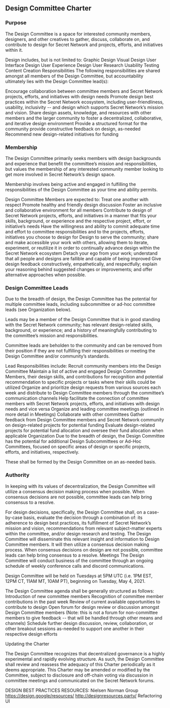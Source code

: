 
## Design Committee Charter

### Purpose
The Design Committee is a space for interested community members, designers, and other creatives to gather, discuss, collaborate on, and contribute to design for Secret Network and projects, efforts, and initiatives within it.

Design includes, but is not limited to:
Graphic Design
Visual Design
User Interface Design
User Experience Design
User Research
Usability Testing
Content Creation
Responsibilities
The following responsibilities are shared amongst all members of the Design Committee, but accountability ultimately lies with the Design Committee lead(s):

Encourage collaboration between committee members and Secret Network projects, efforts, and initiatives with design needs
Promote design best practices within the Secret Network ecosystem, including user-friendliness, usability, inclusivity -- and design which supports Secret Network’s mission and vision.
Share design assets, knowledge, and resources with other members and the larger community to foster a decentralized, collaborative, and iterative design environment
Provide a structured format for the community provide constructive feedback on design, as-needed
Recommend new design-related initiatives for funding

### Membership

The Design Committee primarily seeks members with design backgrounds and experience that benefit the committee’s mission and responsibilities, but values the membership of any interested community member looking to get more involved in Secret Network’s design space.

Membership involves being active and engaged in fulfilling the responsibilities of the Design Committee as your time and ability permits.

Design Committee Members are expected to:
Treat one another with respect
Promote healthy and friendly design discussion
Foster an inclusive and collaborative environment for all members
Contribute to design of Secret Network projects, efforts, and initiatives in a manner that fits your skills, background, or experience and the respective project, effort, or initiative’s needs
Have the willingness and ability to commit adequate time and effort to committee responsibilities and to the projects, efforts, initiatives you choose to design for
Design to serve the community; share and make accessible your work with others, allowing them to iterate, experiment, or reutilize it in order to continually advance design within the Secret Network ecosystem
Detach your ego from your work; understand that all people and designs are fallible and capable of being improved
Give design feedback constructively, empathetically, and respectfully; explain your reasoning behind suggested changes or improvements; and offer alternative approaches when possible.

### Design Committee Leads

Due to the breadth of design, the Design Committee has the potential for multiple committee leads, including subcommittee or ad-hoc committee leads (see Organization below).

Leads may be a member of the Design Committee that is in good standing with the Secret Network community; has relevant design-related skills, background, or experience; and a history of meaningfully contributing to the committee’s mission and responsibilities.

Committee leads are beholden to the community and can be removed from their position if they are not fulfilling their responsibilities or meeting the Design Committee and/or community’s standards.

Lead Responsibilities include:
Recruit community members into the Design Committee
Maintain a list of active and engaged Design Committee Members, their design skills, and contributions for recognition and potential recommendation to specific projects or tasks where their skills could be utilized
Organize and prioritize design requests from various sources each week and distribute to Design Committee members through the committee’s communication channels
Help facilitate the connection of committee members with Secret Network projects, efforts, and initiatives with design needs and vice versa
Organize and leading committee meetings (outlined in more detail in Meetings)
Collaborate with other committees
Gather feedback from Design Committee members and Secret Network community on design-related projects for potential funding
Evaluate design-related projects for potential fund allocation and oversee their fund allocation when applicable
Organization
Due to the breadth of design, the Design Committee has the potential for additional Design Subcommittees or Ad-Hoc Committees, focused on specific areas of design or specific projects, efforts, and initiatives, respectively.

These shall be formed by the Design Committee on an as-needed basis.

### Authority
In keeping with its values of decentralization, the Design Committee will utilize a consensus decision making process when possible. When consensus decisions are not possible, committee leads can help bring consensus to a resolve.

For design decisions, specifically, the Design Committee shall, on a case-by-case basis, evaluate the decision through a combination of: its adherence to design best practices, its fulfillment of Secret Network’s mission and vision, recommendations from relevant subject-matter experts within the committee, and/or design research and testing. The Design Committee will disseminate this relevant insight and information to Design Committee members. It will then utilize a consensus decision making process. When consensus decisions on design are not possible, committee leads can help bring consensus to a resolve.
Meetings
The Design Committee will conduct business of the committee through an ongoing schedule of weekly conference calls and discord communications.

Design Committee will be held on Tuesdays at 5PM UTC (i.e. 1PM EST, 12PM CT, 11AM MT, 10AM PT), beginning on Tuesday, May 4, 2021.


The Design Committee agenda shall be generally structured as follows:
Introduction of new committee members
Recognition of committee member contributions in the past week
Review of current available opportunities to contribute to design
Open forum for design review or discussion amongst Design Committee members (Note: this is not a forum for non-committee members to give feedback -- that will be handled through other means and channels)
Schedule further design discussion, review, collaboration, or other breakout sessions as-needed to support one another in their respective design efforts

Updating the Charter

The Design Committee recognizes that decentralized governance is a highly experimental and rapidly evolving structure. As such, the Design Committee shall review and reassess the adequacy of this Charter periodically as it deems appropriate. This Charter may be amended or modified by the Committee, subject to disclosure and off-chain voting via discussion in committee meetings and communicated on the Secret Network forums. 


DESIGN BEST PRACTICES RESOURCES:
Nielsen Norman Group
https://design.google/resources/ 
http://designresources.party/ 
Refactoring UI

